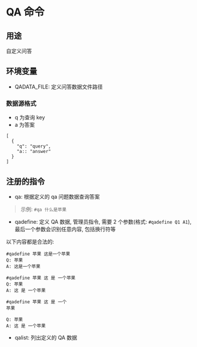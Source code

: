 # QA 命令

## 用途

自定义问答

## 环境变量

- QADATA_FILE: 定义问答数据文件路径

### 数据源格式

- q 为查询 key
- a 为答案

```
[
  {
    "q": "query",
    "a:: "answer"
  }
]
```


## 注册的指令

- qa: 根据定义的 qa 问题数据查询答案
> 示例: `#qa 什么是苹果`

- qadefine: 定义 QA 数据, 管理员指令, 需要 2 个参数(格式: `#qadefine Q1 A1`), 最后一个参数会识别任意内容, 包括换行符等

以下内容都是合法的:
```
#qadefine 苹果 这是一个苹果
Q: 苹果
A: 这是一个苹果
```

```
#qadefine 苹果 这 是 一个苹果
Q: 苹果
A: 这 是 一个苹果
```

```
#qadefine 苹果 这 是 一个
苹果

Q: 苹果
A: 这 是 一个苹果
```

- qalist: 列出定义的 QA 数据